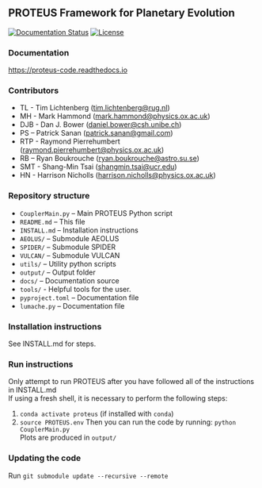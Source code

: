 ## PROTEUS Framework for Planetary Evolution
[![Documentation Status](https://readthedocs.org/projects/proteus-code/badge/?version=latest)](https://proteus-code.readthedocs.io/en/latest/?badge=latest) [![License](https://img.shields.io/badge/License-Apache_2.0-blue.svg)](https://opensource.org/licenses/Apache-2.0)

### Documentation
https://proteus-code.readthedocs.io

### Contributors
* TL - Tim Lichtenberg (tim.lichtenberg@rug.nl)
* MH - Mark Hammond (mark.hammond@physics.ox.ac.uk)
* DJB - Dan J. Bower (daniel.bower@csh.unibe.ch)
* PS – Patrick Sanan (patrick.sanan@gmail.com)
* RTP - Raymond Pierrehumbert (raymond.pierrehumbert@physics.ox.ac.uk)
* RB – Ryan Boukrouche (ryan.boukrouche@astro.su.se)
* SMT - Shang-Min Tsai (shangmin.tsai@ucr.edu)
* HN - Harrison Nicholls (harrison.nicholls@physics.ox.ac.uk)

### Repository structure
* `CouplerMain.py`  – Main PROTEUS Python script
* `README.md`       – This file
* `INSTALL.md`      – Installation instructions
* `AEOLUS/`         – Submodule AEOLUS
* `SPIDER/`         – Submodule SPIDER
* `VULCAN/`         – Submodule VULCAN
* `utils/`          – Utility python scripts
* `output/`         – Output folder
* `docs/`           – Documentation source
* `tools/`          - Helpful tools for the user.
* `pyproject.toml`  – Documentation file
* `lumache.py`      – Documentation file


### Installation instructions
See INSTALL.md for steps.

### Run instructions
Only attempt to run PROTEUS after you have followed all of the instructions in INSTALL.md    
If using a fresh shell, it is necessary to perform the following steps:     
1. `conda activate proteus` (if installed with `conda`)
2. `source PROTEUS.env`
Then you can run the code by running: `python CouplerMain.py`      
Plots are produced in `output/`      

### Updating the code
Run `git submodule update --recursive --remote`

